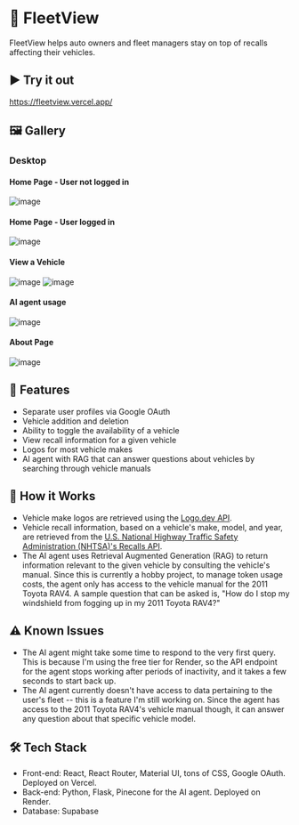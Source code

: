 # 🚗 FleetView
FleetView helps auto owners and fleet managers stay on top of recalls affecting their vehicles.

## ▶️ Try it out
https://fleetview.vercel.app/ 



## 🖼️ Gallery

### Desktop 

#### Home Page - User not logged in
![image](https://github.com/user-attachments/assets/31441fa6-9a28-4b26-bd83-c3b942057a09)


#### Home Page - User logged in
![image](https://github.com/user-attachments/assets/3311dfb6-5fb0-4336-b655-2fe29152d92e)


#### View a Vehicle
![image](https://github.com/user-attachments/assets/9c9c51aa-b106-46a8-b39b-7346aa5fbebe)
![image](https://github.com/user-attachments/assets/7b0b1003-5f0d-40f8-9a5d-2ce41f66a62a)

#### AI agent usage
![image](https://github.com/user-attachments/assets/c5dad821-5fc6-417c-8f2f-0ce14552f640)


#### About Page
![image](https://github.com/user-attachments/assets/f73d782d-6d34-457f-9137-180e4eb06c31)


## 👀 Features
- Separate user profiles via Google OAuth
- Vehicle addition and deletion
- Ability to toggle the availability of a vehicle
- View recall information for a given vehicle
- Logos for most vehicle makes
- AI agent with RAG that can answer questions about vehicles by searching through vehicle manuals

## 🧠 How it Works
- Vehicle make logos are retrieved using the [Logo.dev API](https://logo.dev).
- Vehicle recall information, based on a vehicle's make, model, and year, are retrieved from the [U.S. National Highway Traffic Safety Administration (NHTSA)'s Recalls API](https://www.nhtsa.gov/nhtsa-datasets-and-apis).
- The AI agent uses Retrieval Augmented Generation (RAG) to return information relevant to the given vehicle by consulting the vehicle's manual. Since this is currently a hobby project, to manage token usage costs, the agent only has access to the vehicle manual for the 2011 Toyota RAV4. A sample question that can be asked is, "How do I stop my windshield from fogging up in my 2011 Toyota RAV4?"

## ⚠️ Known Issues
- The AI agent might take some time to respond to the very first query. This is because I'm using the free tier for Render, so the API endpoint for the agent stops working after periods of inactivity, and it takes a few seconds to start back up.
- The AI agent currently doesn't have access to data pertaining to the user's fleet -- this is a feature I'm still working on. Since the agent has access to the 2011 Toyota RAV4's vehicle manual though, it can answer any question about that specific vehicle model. 

## 🛠️ Tech Stack
- Front-end: React, React Router, Material UI, tons of CSS, Google OAuth. Deployed on Vercel.
- Back-end: Python, Flask, Pinecone for the AI agent. Deployed on Render. 
- Database: Supabase

